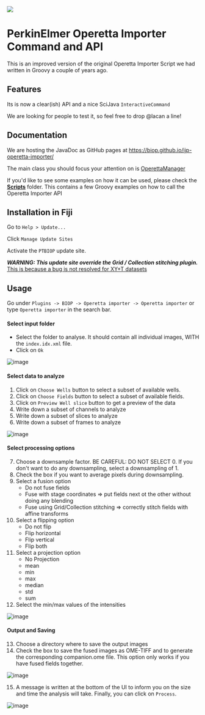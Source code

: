 [![](https://github.com/BIOP/ijp-operetta-importer/actions/workflows/build-main.yml/badge.svg)](https://github.com/BIOP/ijp-operetta-importer/actions/workflows/build-main.yml)

PerkinElmer Operetta Importer Command and API
======================================

This is an improved version of the original Operetta Importer Script we had written in Groovy a couple of years ago.

## Features

Its is now a clear(ish) API and a nice SciJava `InteractiveCommand`

We are looking for people to test it, so feel free to drop @lacan a line!

## Documentation

We are hosting the JavaDoc as GitHub pages at 
https://biop.github.io/ijp-operetta-importer/

The main class you should focus your attention on is [OperettaManager](https://biop.github.io/ijp-operetta-importer/index.html?ch/epfl/biop/operetta/OperettaManager.html)

If you'd like to see some examples on how it can be used, please check the [**Scripts**](https://github.com/BIOP/ijp-operetta-importer/tree/master/Scripts) folder. This contains a few Groovy examples on how to call the Operetta Importer API

## Installation in Fiji
Go to `Help > Update...`

Click `Manage Update Sites`

Activate the `PTBIOP` update site.

***WARNING: This update site override the Grid / Collection stitching plugin.*** [This is because a bug is not resolved for XY+T datasets](https://github.com/fiji/Stitching/issues/47)


## Usage

Go under `Plugins -> BIOP -> Operetta importer -> Operetta importer` or type `Operetta importer` in the search bar.

#### Select input folder
- Select the folder to analyse. It should contain all individual images, WITH the `index.idx.xml` file.
- Click on `Ok`

![image](https://github.com/user-attachments/assets/1566f4ac-a9e1-4eeb-83c6-325b2f749f96)

#### Select data to analyze

1. Click on `Choose Wells` button to select a subset of available wells.
2. Click on `Choose Fields` button to select a subset of available fields.
3. Click on `Preview Well slice` button to get a preview of the data
4. Write down a subset of channels to analyze
5. Write down a subset of slices to analyze
6. Write down a subset of frames to analyze

![image](https://github.com/user-attachments/assets/f4a1669d-ac6f-4689-82f6-5b424aed30b1)

#### Select processing options

7. Choose a downsample factor. BE CAREFUL: DO NOT SELECT 0. If you don't want to do any downsampling, select a downsampling of 1.
8. Check the box if you want to average pixels during downsampling.
9. Select a fusion option
    - Do not fuse fields
    - Fuse with stage coordinates => put fields next ot the other without doing any blending
    - Fuse using Grid/Collection stitching => correctly stitch fields with affine transforms
10. Select a flipping option
    - Do not flip
    - Flip horizontal
    - Flip vertical
    - Flip both
11. Select a projection option
    - No Projection
    - mean
    - min
    - max
    - median
    - std
    - sum
12. Select the min/max values of the intensities

![image](https://github.com/user-attachments/assets/41c8e03b-8b49-4c8e-bfb9-7b16c58a9dd8)


#### Output and Saving

13. Choose a directory where to save the output images
14. Check the box to save the fused images as OME-TIFF and to generate the corresponding companion.ome file. This option only works if you have fused fields together.

![image](https://github.com/user-attachments/assets/b1231572-cbbc-44ac-9455-1bef0a9b7700)

15. A message is written at the bottom of the UI to inform you on the size and time the analysis will take. Finally, you can click on `Process`.

![image](https://github.com/user-attachments/assets/c26bee7c-535b-4299-9652-06b54e2800a0)
